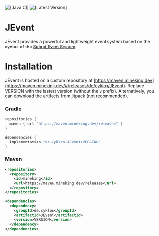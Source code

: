 ![[Java CI]](https://github.com/Utils4J/JEvent/actions/workflows/check.yml/badge.svg)
![[Latest Version]](https://maven.mineking.dev/api/badge/latest/releases/de/cyklon/JEvent?prefix=v&name=Latest%20Version)

# JEvent

JEvent provides a powerful and lightweight event system based on the syntax of the [Spigot Event System](https://www.spigotmc.org/wiki/using-the-event-api/).

# Installation

JEvent is hosted on a custom repository at [https://maven.mineking.dev](https://maven.mineking.dev/#/releases/de/cyklon/JEvent). Replace VERSION with the lastest version (without the `v` prefix).
Alternatively, you can download the artifacts from jitpack (not recommended).

### Gradle

```groovy
repositories {
  maven { url "https://maven.mineking.dev/releases" }
}

dependencies {
  implementation "de.cyklon:JEvent:VERSION"
}
```

### Maven

```xml
<repositories>
  <repository>
    <id>mineking</id>
    <url>https://maven.mineking.dev/releases</url>
  </repository>
</repositories>

<dependencies>
  <dependency>
    <groupId>de.cyklon</groupId>
    <artifactId>JEvent</artifactId>
    <version>VERSION</version>
  </dependency>
</dependencies>
```
